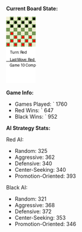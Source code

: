 
**Current Board State:**  
<!-- START_GIF -->
![Checkers Game](./checkers_game.gif)
<!-- END_GIF -->

**Game Info:**  
- Games Played: `<!-- GAMES_PLAYED --> 1760
- Red Wins: `<!-- RED_WINS --> 647
- Black Wins: `<!-- BLACK_WINS --> 952

<!-- AI_STATS -->
**AI Strategy Stats:**

Red AI:
- Random: 325
- Aggressive: 362
- Defensive: 340
- Center-Seeking: 340
- Promotion-Oriented: 393

Black AI:
- Random: 321
- Aggressive: 368
- Defensive: 372
- Center-Seeking: 353
- Promotion-Oriented: 346
